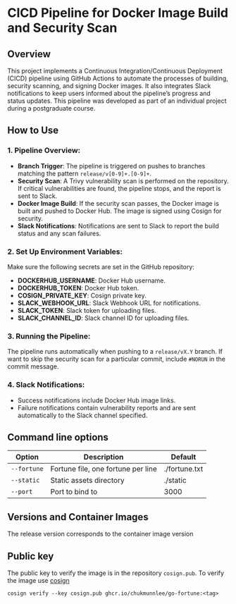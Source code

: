 # CICD Pipeline for Docker Image Build and Security Scan

## Overview
This project implements a Continuous Integration/Continuous Deployment (CICD) pipeline using GitHub Actions to automate the processes of building, security scanning, and signing Docker images. It also integrates Slack notifications to keep users informed about the pipeline’s progress and status updates. This pipeline was developed as part of an individual project during a postgraduate course.

## How to Use
### 1. Pipeline Overview:
   - **Branch Trigger**: The pipeline is triggered on pushes to branches matching the pattern `release/v[0-9]+.[0-9]+`.
   - **Security Scan**: A Trivy vulnerability scan is performed on the repository. If critical vulnerabilities are found, the pipeline stops, and the report is sent to Slack.
   - **Docker Image Build**: If the security scan passes, the Docker image is built and pushed to Docker Hub. The image is signed using Cosign for security.
   - **Slack Notifications**: Notifications are sent to Slack to report the build status and any scan failures.

### 2. Set Up Environment Variables:
   Make sure the following secrets are set in the GitHub repository:
   - **DOCKERHUB_USERNAME**: Docker Hub username.
   - **DOCKERHUB_TOKEN**: Docker Hub token.
   - **COSIGN_PRIVATE_KEY**: Cosign private key.
   - **SLACK_WEBHOOK_URL**: Slack Webhook URL for notifications.
   - **SLACK_TOKEN**: Slack token for uploading files.
   - **SLACK_CHANNEL_ID**: Slack channel ID for uploading files.

### 3. Running the Pipeline:
   The pipeline runs automatically when pushing to a `release/vX.Y` branch. If want to skip the security scan for a particular commit, include `#NORUN` in the commit message.

### 4. Slack Notifications:
   - Success notifications include Docker Hub image links.
   - Failure notifications contain vulnerability reports and are sent automatically to the Slack channel specified.


## Command line options

| Option    | Description                        | Default       |
|-----------|------------------------------------|---------------|
|`--fortune`| Fortune file, one fortune per line | ./fortune.txt |
|`--static` | Static assets directory            | ./static      |
|`--port`   | Port to bind to                    | 3000          |

## Versions and Container Images
The release version corresponds to the container image version

## Public key

The public key to verify the image is in the repository `cosign.pub`. To verify the image use [cosign](https://github.com/sigstore/cosign)

```
cosign verify --key cosign.pub ghcr.io/chukmunnlee/go-fortune:<tag>
```
